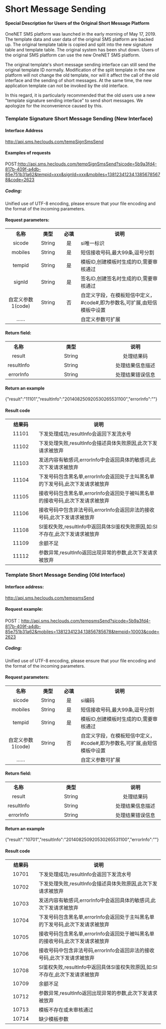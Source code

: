 # Short Message Sending

#### Special Description for Users of the Original Short Message Platform
OneNET SMS platform was launched in the early morning of May 17, 2019. The template data and user data of the original SMS platform are backed up. The original template table is copied and split into the new signature table and template table. The original system has been shut down. Users of the original SMS platform can use the new OneNET SMS platform.

The original template's short message sending interface can still send the original template ID normally. Modification of the split template in the new platform will not change the old template, nor will it affect the call of the old interface and the sending of short messages. At the same time, the new application template can not be invoked by the old interface.

In this regard, it is particularly recommended that the old users use a new "template signature sending interface" to send short messages. We apologize for the inconvenience caused by this.

### Template Signature Short Message Sending (New Interface)

#### Interface Address

http://api.sms.heclouds.com/tempSignSmsSend

#### Examples of requests
POST:http://api.sms.heclouds.com/tempSignSmsSend?sicode=5b9a3fd4-817b-409f-a4db-85e751b31a62&tempid=xxx&signId=xxx&mobiles=13812341234,13856785678&code=2623

##### Coding:

Unified use of UTF-8 encoding, please ensure that your file encoding and the format of the incoming parameters.

#### Request parameters:
<table>
<tr><th width="20%">名称</th><th width="15%">类型<th width="12%">必填</th><th>说明</th></tr>
<tr><td><center>sicode</center></td><td><center>String</center></td><td><center>是</center></td><td>si唯一标识</td></tr>
<tr><td><center>mobiles</center></td><td><center>String</center></td><td><center>是</center></td><td>短信接收号码,最大99条,逗号分割</td></tr>
<tr><td><center>tempid</center></td><td><center>String</center></td><td><center>是</center></td><td>模板ID,创建模板时生成的ID,需要审核通过</td></tr>
<tr><td><center>signId</center></td><td><center>String</center></td><td><center>是</center></td><td>签名ID,创建签名时生成的ID,需要审核通过</td></tr>
<tr><td><center>自定义参数1(code)</center></td><td><center>String</center></td><td><center>否</center></td><td>自定义字段，在模板短信中定义，#code#,即为参数名,可扩展,由短信模板中设置</td><tr>
<tr><td><center>……</center></td><td></td><td></td><td>自定义参数可扩展</td><tr>
</table>

#### Return field:
<table>
<tr><th width="10%">名称</th><th width="50%">类型</th><th>说明</th></tr>
<tr><td><center>result</center></td><td><center>String</center></td><td><center>处理结果码</center></td></tr>
<tr><td><center>resultInfo</center></td><td><center>String</center></td><td><center>处理结果信息描述</center></td></tr>
<tr><td><center>errorInfo</center></td><td><center>String</center></td><td><center>处理结果错误信息</center></td><tr>
</table>

#### Return an example
{"result":"11101","resultInfo":"201408250920530265531100","errorInfo":""}

#### Result code

<table>
<tr><th width="20%">结果码</th><th>说明</th></tr>
<tr><td><center>11101</center></td><td> 下发处理成功,resultInfo会返回下发流水号</td></tr>
<tr><td><center>11102</center></td><td>下发处理失败,resultInfo会描述具体失败原因,此次下发请求被放弃</td></tr>
<tr><td><center>11103</center></td><td>发送内容有敏感词,errorInfo中会返回具体的敏感词,此次下发请求被放弃</td></tr>
<tr><td><center>11104</center></td><td>下发号码包含黑名单,errorInfo会返回处于主叫黑名单的下发号码,此次下发请求被放弃</td></tr>
<tr><td><center>11105</center></td><td>接收号码包含黑名单,errorInfo会返回处于被叫黑名单的接收号码,此次下发请求被放弃</td></tr>
<tr><td><center>11106</center></td><td>接收号码中包含非法号码,errorInfo会返回非法的接收号码,此次下发请求被放弃</td></tr>
<tr><td><center>11108</center></td><td>SI鉴权失败,resultInfo中返回具体SI鉴权失败原因,如:SI不存在,此次下发请求被放弃</td></tr>
<tr><td><center>11109</center></td><td>余额不足</td></tr>
<tr><td><center>11112</center></td><td>参数异常,resultInfo返回出现异常的参数,此次下发请求被放弃</td></tr>
</table>

### Template Short Message Sending (Old Interface)

#### Interface address:

http://api.sms.heclouds.com/tempsmsSend

#### Request example:

POST：http://api.sms.heclouds.com/tempsmsSend?sicode=5b9a3fd4-817b-409f-a4db-85e751b31a62&mobiles=13812341234,13856785678&tempid=10003&code=2623

##### Coding:

Unified use of UTF-8 encoding, please ensure that your file encoding and the format of the incoming parameters.

#### Request parameters:
<table>
<tr><th width="20%">名称</th><th width="15%">类型<th width="12%">必填</th><th>说明</th></tr>
<tr><td><center>sicode</center></td><td><center>String</center></td><td><center>是</center></td><td>si编码</td></tr>
<tr><td><center>mobiles</center></td><td><center>String</center></td><td><center>是</center></td><td>短信接收号码,最大99条,逗号分割</td></tr>
<tr><td><center>tempid</center></td><td><center>String</center></td><td><center>是</center></td><td>模板ID,创建模板时生成的ID,需要审核通过</td></tr>
<tr><td><center>自定义参数1(code)</center></td><td><center>String</center></td><td><center>否</center></td><td>自定义字段，在模板短信中定义，#code#,即为参数名,可扩展,由短信模板中设置</td><tr>
<tr><td><center>……</center></td><td></td><td></td><td>自定义参数可扩展</td><tr>
</table>

#### Return field:
<table>
<tr><th width="10%">名称</th><th width="50%">类型</th><th>说明</th></tr>
<tr><td><center>result</center></td><td><center>String</center></td><td><center>处理结果码</center></td></tr>
<tr><td><center>resultInfo</center></td><td><center>String</center></td><td><center>处理结果信息描述</center></td></tr>
<tr><td><center>errorInfo</center></td><td><center>String</center></td><td><center>处理结果错误信息</center></td><tr>
</table>

#### Return an example
{"result":"10701","resultInfo":"201408250920530265531100","errorInfo":""}

#### Result code

<table>
<tr><th width="20%">结果码</th><th>说明</th></tr>
<tr><td><center>10701</center></td><td> 下发处理成功,resultInfo会返回下发流水号</td></tr>
<tr><td><center>10702</center></td><td>下发处理失败,resultInfo会描述具体失败原因,此次下发请求被放弃</td></tr>
<tr><td><center>10703</center></td><td>发送内容有敏感词,errorInfo中会返回具体的敏感词,此次下发请求被放弃</td></tr>
<tr><td><center>10704</center></td><td>下发号码包含黑名单,errorInfo会返回处于主叫黑名单的下发号码,此次下发请求被放弃</td></tr>
<tr><td><center>10705</center></td><td>接收号码包含黑名单,errorInfo会返回处于被叫黑名单的接收号码,此次下发请求被放弃</td></tr>
<tr><td><center>10706</center></td><td>接收号码中包含非法号码,errorInfo会返回非法的接收号码,此次下发请求被放弃</td></tr>
<tr><td><center>10708</center></td><td>SI鉴权失败,resultInfo中返回具体SI鉴权失败原因,如:SI不存在,此次下发请求被放弃</td></tr>
<tr><td><center>10709</center></td><td>余额不足</td></tr>
<tr><td><center>10712</center></td><td>参数异常,resultInfo返回出现异常的参数,此次下发请求被放弃</td></tr>
<tr><td><center>10713</center></td><td>模板不存在或未审核通过</td></tr>
<tr><td><center>10714</center></td><td>缺少模板参数</td></tr>
</table>